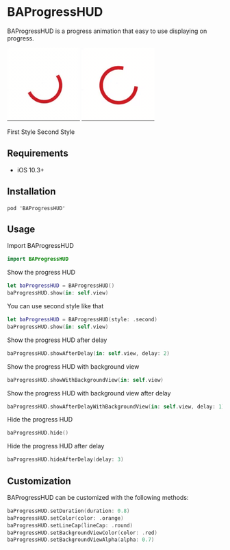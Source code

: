 # BAProgressHUD

BAProgressHUD is a progress animation that easy to use displaying on progress.

![](gif/firstStyle.gif) ![](gif/secondStyle.gif) 

First Style             Second Style

## Requirements

* iOS 10.3+

## Installation

```
pod 'BAProgressHUD'
```

## Usage

Import BAProgressHUD

```swift
import BAProgressHUD
```
Show the progress HUD
```swift
let baProgressHUD = BAProgressHUD()
baProgressHUD.show(in: self.view)
```
You can use second style like that
```swift
let baProgressHUD = BAProgressHUD(style: .second)
baProgressHUD.show(in: self.view)
```
Show the progress HUD after delay
```swift
baProgressHUD.showAfterDelay(in: self.view, delay: 2)
```
Show the progress HUD with background view
```swift
baProgressHUD.showWithBackgroundView(in: self.view)
```
Show the progress HUD with background view after delay
```swift
baProgressHUD.showAfterDelayWithBackgroundView(in: self.view, delay: 1)
```
Hide the progress HUD
```swift
baProgressHUD.hide()
```
Hide the progress HUD after delay
```swift
baProgressHUD.hideAfterDelay(delay: 3)
```

## Customization
BAProgressHUD can be customized with the following methods:
```swift
baProgressHUD.setDuration(duration: 0.8)
baProgressHUD.setColor(color: .orange)
baProgressHUD.setLineCap(lineCap: .round)
baProgressHUD.setBackgroundViewColor(color: .red)
baProgressHUD.setBackgroundViewAlpha(alpha: 0.7)
```

